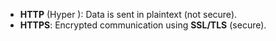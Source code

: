 
- **HTTP** (Hyper ): Data is sent in plaintext (not secure).
- **HTTPS**: Encrypted communication using **SSL/TLS** (secure).